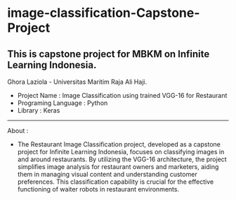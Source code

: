 # image-classification-Capstone-Project
This is capstone project for MBKM on Infinite Learning Indonesia.
------------------------------------------------------------------------------
Ghora Laziola - Universitas Maritim Raja Ali Haji.

- Project Name         : Image Classification using trained VGG-16 for Restaurant
- Programing Language  : Python 
- Library              : Keras 
------------------------------------------------------------------------------
About : 
- The Restaurant Image Classification project, developed as a capstone project for Infinite Learning Indonesia, focuses on classifying images in and around restaurants. By utilizing the VGG-16 architecture, the project simplifies image analysis for restaurant owners and marketers, aiding them in managing visual content and understanding customer preferences. This classification capability is crucial for the effective functioning of waiter robots in restaurant environments.
